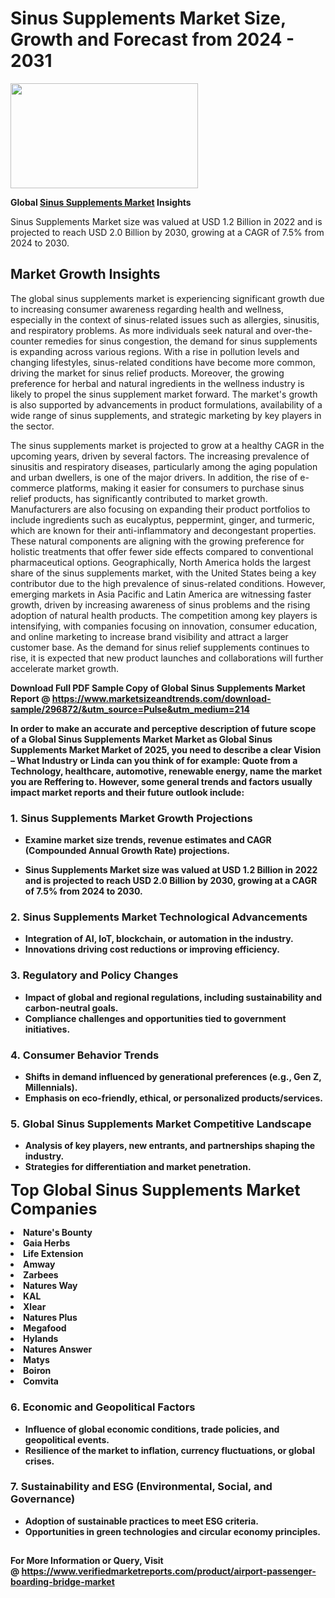 <H1>Sinus Supplements Market Size, Growth and Forecast from 2024 - 2031</H1><img class="aligncenter size-medium wp-image-584254" src="https://thirdeyenews.in/wp-content/uploads/2024/09/Global-Market-Research-300x168.jpeg" alt="" width="300" height="168" /><p><strong>Global&nbsp;<a href="https://www.marketsizeandtrends.com/download-sample/296872/&amp;utm_source=Pulse&amp;utm_medium=214">Sinus Supplements Market</a> Insights</strong></p><p>Sinus Supplements Market size was valued at USD 1.2 Billion in 2022 and is projected to reach USD 2.0 Billion by 2030, growing at a CAGR of 7.5% from 2024 to 2030.</p><p><h2>Market Growth Insights</h2> <p>The global sinus supplements market is experiencing significant growth due to increasing consumer awareness regarding health and wellness, especially in the context of sinus-related issues such as allergies, sinusitis, and respiratory problems. As more individuals seek natural and over-the-counter remedies for sinus congestion, the demand for sinus supplements is expanding across various regions. With a rise in pollution levels and changing lifestyles, sinus-related conditions have become more common, driving the market for sinus relief products. Moreover, the growing preference for herbal and natural ingredients in the wellness industry is likely to propel the sinus supplement market forward. The market's growth is also supported by advancements in product formulations, availability of a wide range of sinus supplements, and strategic marketing by key players in the sector.</p> <p><strong></strong></p> <p>The sinus supplements market is projected to grow at a healthy CAGR in the upcoming years, driven by several factors. The increasing prevalence of sinusitis and respiratory diseases, particularly among the aging population and urban dwellers, is one of the major drivers. In addition, the rise of e-commerce platforms, making it easier for consumers to purchase sinus relief products, has significantly contributed to market growth. Manufacturers are also focusing on expanding their product portfolios to include ingredients such as eucalyptus, peppermint, ginger, and turmeric, which are known for their anti-inflammatory and decongestant properties. These natural components are aligning with the growing preference for holistic treatments that offer fewer side effects compared to conventional pharmaceutical options. Geographically, North America holds the largest share of the sinus supplements market, with the United States being a key contributor due to the high prevalence of sinus-related conditions. However, emerging markets in Asia Pacific and Latin America are witnessing faster growth, driven by increasing awareness of sinus problems and the rising adoption of natural health products. The competition among key players is intensifying, with companies focusing on innovation, consumer education, and online marketing to increase brand visibility and attract a larger customer base. As the demand for sinus relief supplements continues to rise, it is expected that new product launches and collaborations will further accelerate market growth. <p><strong></p><p><span class=""><strong>Download Full PDF Sample Copy of Global Sinus Supplements Market Report</strong> @ <a href="https://www.marketsizeandtrends.com/download-sample/296872/&amp;utm_source=Pulse&amp;utm_medium=214" target="_blank">https://www.marketsizeandtrends.com/download-sample/296872/&amp;utm_source=Pulse&amp;utm_medium=214</a></span></p><p>In order to make an accurate and perceptive description of future scope of a Global&nbsp;Sinus Supplements Market Market as Global&nbsp;Sinus Supplements Market Market of 2025, you need to describe a clear Vision &ndash; What Industry or Linda can you think of for example: Quote from a Technology, healthcare, automotive, renewable energy, name the market you are Reffering to. However, some general trends and factors usually impact market reports and their future outlook include:</p><h3>1.&nbsp;<strong>Sinus Supplements Market Growth Projections</strong></h3><ul><li>Examine market size trends, revenue estimates and CAGR (Compounded Annual Growth Rate) projections.</li><li><p>Sinus Supplements Market size was valued at USD 1.2 Billion in 2022 and is projected to reach USD 2.0 Billion by 2030, growing at a CAGR of 7.5% from 2024 to 2030.</p></li></ul><h3>2.&nbsp;<strong>Sinus Supplements Market Technological Advancements</strong></h3><ul><li>Integration of AI, IoT, blockchain, or automation in the industry.</li><li>Innovations driving cost reductions or improving efficiency.</li></ul><h3>3.&nbsp;<strong>Regulatory and Policy Changes</strong></h3><ul><li>Impact of global and regional regulations, including sustainability and carbon-neutral goals.</li><li>Compliance challenges and opportunities tied to government initiatives.</li></ul><h3>4.&nbsp;<strong>Consumer Behavior Trends</strong></h3><ul><li>Shifts in demand influenced by generational preferences (e.g., Gen Z, Millennials).</li><li>Emphasis on eco-friendly, ethical, or personalized products/services.</li></ul><h3>5.&nbsp;<strong>Global Sinus Supplements Market Competitive Landscape</strong></h3><ul><li>Analysis of key players, new entrants, and partnerships shaping the industry.</li><li>Strategies for differentiation and market penetration.</li></ul><p data-pm-slice="1 1 []"><span style="color: inherit; font-family: inherit; font-size: 25px;">Top Global Sinus Supplements Market Companies</span></p><div class="" data-test-id=""><p><li>Nature's Bounty</li><li> Gaia Herbs</li><li> Life Extension</li><li> Amway</li><li> Zarbees</li><li> Natures Way</li><li> KAL</li><li> Xlear</li><li> Natures Plus</li><li> Megafood</li><li> Hylands</li><li> Natures Answer</li><li> Matys</li><li> Boiron</li><li> Comvita</li></p></div><h3>6.&nbsp;<strong>Economic and Geopolitical Factors</strong></h3><ul><li>Influence of global economic conditions, trade policies, and geopolitical events.</li><li>Resilience of the market to inflation, currency fluctuations, or global crises.</li></ul><h3>7.&nbsp;<strong>Sustainability and ESG (Environmental, Social, and Governance)</strong></h3><ul><li>Adoption of sustainable practices to meet ESG criteria.</li><li>Opportunities in green technologies and circular economy principles.</li></ul><h2><strong style="font-size: 14px;">For More Information or Query, Visit @&nbsp;</strong><a style="background-color: #ffffff; font-size: 14px;" href="https://www.marketsizeandtrends.com/report/sinus-supplements-market/" target="_blank">https://www.verifiedmarketreports.com/product/airport-passenger-boarding-bridge-market</a></h2>
